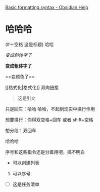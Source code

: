 [Basic formatting syntax - Obsidian Help](https://help.obsidian.md/syntax)


# 哈哈哈
(#＋空格 这是标题)   哈哈  


*变成斜体字了* 

   **变成粗体字了**
   
   ==变颜色了==
   
   
[[格式化|格式化]] 双向链接


>这是引文

只是回车：哈哈
哈哈，不起到现实中换行作用  

想要换行：你得双空格+回车  或者 shift+空格

想分段：双回车

哈哈哈

序号和这些指令还是分着用吧，搞不明白

- 可以创建列表

1. 可以序号  


- [ ] 这是任务清单





